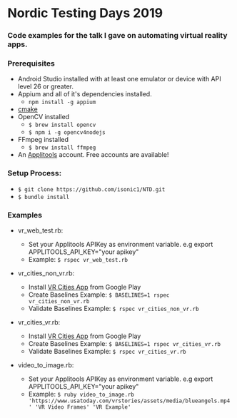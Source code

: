 # Nordic Testing Days 2019

### Code examples for the talk I gave on automating virtual reality apps.

### Prerequisites
* Android Studio installed with at least one emulator or device with API level 26 or greater.
* Appium and all of it's dependencies installed.
    * ```npm install -g appium```
* [cmake](https://cmake.org/download/)
* OpenCV installed
    * ```$ brew install opencv```
    * ```$ npm i -g opencv4nodejs```
* FFmpeg installed
    * ```$ brew install ffmpeg```
* An [Applitools](https://www.applitools.com) account. Free accounts are available!

### Setup Process:
* ```$ git clone https://github.com/isonic1/NTD.git```
* ```$ bundle install```

### Examples 

* vr_web_test.rb: 
    * Set your Applitools APIKey as environment variable. e.g export APPLITOOLS_API_KEY="your apikey"
    * Example: ```$ rspec vr_web_test.rb```
 
* vr_cities_non_vr.rb: 
    * Install [VR Cities App](https://play.google.com/store/apps/details?id=com.Smart2it.VR.Smart2VR.VRCities&hl=en) from Google Play
    * Create Baselines Example: ```$ BASELINES=1 rspec vr_cities_non_vr.rb```
    * Validate Baselines Example: ```$ rspec vr_cities_non_vr.rb```
    
* vr_cities_vr.rb:
    * Install [VR Cities App](https://play.google.com/store/apps/details?id=com.Smart2it.VR.Smart2VR.VRCities&hl=en) from Google Play
    * Create Baselines Example: ```$ BASELINES=1 rspec vr_cities_vr.rb```
    * Validate Baselines Example: ```$ rspec vr_cities_vr.rb```
    
* video_to_image.rb: 
    * Set your Applitools APIKey as environment variable. e.g export APPLITOOLS_API_KEY="your apikey"
    * Example: ```$ ruby video_to_image.rb 'https://www.usatoday.com/vrstories/assets/media/blueangels.mp4' 'VR Video Frames' 'VR Example'```



